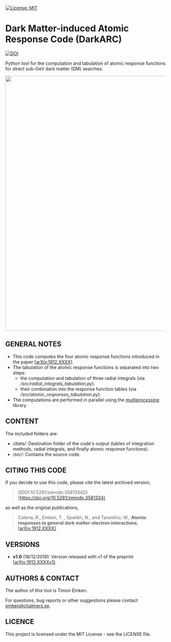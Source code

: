 <!-- [![Build Status](https://travis-ci.com/temken/DM_Electron_Responses.svg?token=CWyAeZfiHMD8t4eitDid&branch=master)](https://travis-ci.com/temken/DM_Electron_Responses) -->
<!-- [![Coverage Status](https://coveralls.io/repos/github/temken/pythonproject/badge.svg?branch=master)](https://coveralls.io/github/temken/pythonproject?branch=master) -->
[![License: MIT](https://img.shields.io/badge/License-MIT-blue.svg)](https://opensource.org/licenses/MIT)

# Dark Matter-induced Atomic Response Code (DarkARC)

[![DOI](https://zenodo.org/badge/202155266.svg)](https://zenodo.org/badge/latestdoi/202155266)
<!--[![arXiv](https://img.shields.io/badge/arXiv-1912.XXXX-B31B1B.svg)](https://arxiv.org/abs/1912.XXXX) -->

Python tool for the computation and tabulation of atomic response functions for direct sub-GeV dark matter (DM) searches.

<img src="https://user-images.githubusercontent.com/29034913/70995423-d0683c80-20d0-11ea-85bd-fdcb91d972eb.png" width="800">

## GENERAL NOTES

- This code computes the four atomic response functions introduced in the paper [[arXiv:1912.XXXX]](https://arxiv.org/abs/1912.XXXX).
- The tabulation of the atomic response functions is separated into two steps:
  - the computation and tabulation of three radial integrals (via */src/radial_integrals_tabulation.py*).
  - their combination into the response function tables (via */src/atomic_responses_tabulation.py*).
- The computations are performed in parallel using the [*multiprocessing*](https://docs.python.org/2/library/multiprocessing.html) library.

## CONTENT

The included folders are:

- */data/*: Destination folder of the code's output (tables of integration methods, radial integrals, and finally atomic response functions).
- */src/*: Contains the source code.


## CITING THIS CODE

If you decide to use this code, please cite the latest archived version,

>([DOI:10.5281/zenodo.3581334]])[https://doi.org/10.5281/zenodo.3581334]

as well as the original publications,

>Catena, R., Emken, T. , Spaldin, N., and Tarantino, W., **Atomic responses to general dark matter-electron interactions**, [[arXiv:1912.XXXX]](https://arxiv.org/abs/1912.XXXX).

## VERSIONS

- **v1.0** (18/12/2019): Version released with v1 of the preprint [[arXiv:1912.XXXXv1]](https://arxiv.org/abs/1912.XXXXv1).

## AUTHORS & CONTACT

The author of this tool is Timon Emken.

For questions, bug reports or other suggestions please contact [emken@chalmers.se](mailto:emken@chalmers.se).


## LICENCE

This project is licensed under the MIT License - see the LICENSE file.


